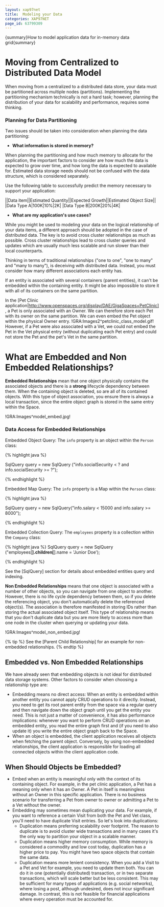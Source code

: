 ```yaml
---
layout: xap97net
title:  Modeling your Data
categories: XAP97NET
page_id: 63799309
---
```


{summary}How to model application data for in-memory data grid{summary}

# Moving from Centralized to Distributed Data Model

When moving from a centralized to a distributed data store, your data must be partitioned across multiple nodes (partitions). Implementing the partitioning mechanism technically is not a hard task; however, planning the distribution of your data for scalability and performance, requires some thinking.

### Planning for Data Partitioning

Two issues should be taken into consideration when planning the data partitioning:

- **What information is stored in memory?**

When planning the partitioning and how much memory to allocate for the application, the important factors to consider are how much the data is expected to grow over time, and how long the data is expected to available for. Estimated data storage needs should not be confused with the data structure, which is considered separately.

Use the following table to successfully predict the memory necessary to support your application:

||Data item||Estimated Quantity||Expected Growth||Estimated Object Size||
|Data Type A|100K|10%|2K|
|Data Type B|200K|20%|4K|

- **What are my application's use cases?**

While you might be used to modeling your data on the logical relationship of your data items, a different approach should be adopted in the case of distributed data. The key is to avoid cross cluster relationships as much as possible. Cross cluster relationships lead to cross cluster queries and updates which are usually much less scalable and run slower than their local counterparts.

Thinking in terms of traditional relationships ("one to one", "one to many" and "many to many"), is deceiving with distributed data. Instead, you must consider how many different associations each entity has.

If an entity is associated with several containers (parent entities), it can't be embedded within the containing entity. It might be also impossible to store it with all of its containers on the same partition.

In the [Pet Clinic application|http://www.openspaces.org/display/DAE/GigaSpaces+PetClinic], a Pet is only associated with an Owner. We can therefore store each Pet with its owner on the same partition. We can even embed the Pet object within the physical Owner entry.
!GRA:Images2^petclinic_class_model.gif!
However, if a Pet were also associated with a Vet, we could not embed the Pet in the Vet physical entry (without duplicating each Pet entry) and could not store the Pet and the pet's Vet in the same partition.

# What are Embedded and Non Embedded Relationships?

**Embedded Relationships** mean that one object physically contains the associated objects and there is a **strong** lifecycle dependency between them. When the containing object is deleted, so are all of  its contained objects. With this type of object association, you ensure there is always a local transaction, since the entire object graph is stored in the same entry within the Space.

!GRA:Images^model_embed.jpg!

### Data Access for Embedded Relationships

Embedded Object Query: The `info` property is an object within the `Person` class:

{% highlight java %}

SqlQuery<Person> query = new SqlQuery<Person>
	("info.socialSecurity < ? and info.socialSecurity >= ?");

{% endhighlight %}


Embedded Map Query: The `info` property is a Map within the `Person` class:

{% highlight java %}

SqlQuery<Person> query =
new SqlQuery<Person>("info.salary < 15000 and info.salary >= 8000");

{% endhighlight %}


Embedded Collection Query: The `employees` property is a collection within the `Company` class:

{% highlight java %}
SqlQuery<Company> query =
	new SqlQuery<Company>
	("employees[**].children[**].name = 'Junior Doe');

{% endhighlight %}


See the [SqlQuery] section for details about embedded entities query and indexing.

**Non Embedded Relationships** means that one object is associated with a number of other objects, so you can navigate from one object to another. However, there is no life cycle dependency between them, so if you delete the referencing object, you don't automatically delete the referenced object(s). The association is therefore manifested in storing IDs rather than storing the actual associated object itself. This type of relationship means that you don't duplicate data but you are more likely to access more than one node in the cluster when querying or updating your data.

!GRA:Images^model_non_embed.jpg!


{% tip %}
See the [Parent Child Relationship] for an example for non-embedded relationships.
{% endtip %}


## Embedded vs. Non Embedded Relationships

We have already seen that embedding objects is not ideal for distributed data storage systems. Other factors to consider when choosing a relationship type are:
- Embedding means no direct access: When an entity is embedded within another entity you cannot apply CRUD operations to it directly. Instead, you need to get its root parent entity from the space via a regular query and then navigate down the object graph until you get the entity you need. This is not just a matter of convenience, it has also performance implications: whenever you want to perform CRUD operations on an embedded entity, you read the entire graph first and (if you need to also update it) you write the entire object graph back to the Space.
- When an object is embedded, the client application receives all objects when fetching the parent object. Conversely, by using non-embedded relationships, the client application is responsible for loading all connected objects within the client application code.

##  When Should Objects be Embedded?

- Embed when an entity is meaningful only with the context of its containing object. For example, in the pet clinic application, a Pet has a meaning only when it has an Owner. A Pet in itself is meaningless without an Owner in this specific application. There is no business scenario for transferring a Pet from owner to owner or admitting a Pet to a Vet without the owner.
- Embedding may sometimes mean duplicating your data. For example, if you want to reference a certain Visit from both the Pet and Vet class, you'll need to have duplicate Visit entries. So let's look into duplications:
    - Duplication means preferring scalability over footprint. The reason to duplicate is to avoid cluster wide transactions and in many cases it's the only way to partition your object in a scalable manner.
    - Duplication means higher memory consumption. While memory is considered a commodity and low cost today, duplication has a higher price to pay. You might have two space objects that contain the same data.
    - Duplication means more lenient consistency. When you add a Visit to a Pet and Vet for example, you need to update them both. You can do it in one (potentially distributed) transaction, or in two separate transactions, which will scale better but be less consistent. This may be sufficient for many types of applications (e.g. social networks), where losing a post, although undesired, does not incur significant damage. In contrast, this is not feasible for financial applications where every operation must be accounted for.
